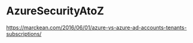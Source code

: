 # AzureSecurityAtoZ

https://marckean.com/2016/06/01/azure-vs-azure-ad-accounts-tenants-subscriptions/
